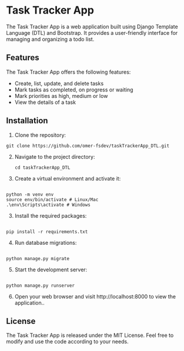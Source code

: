# Task Tracker App

The Task Tracker App is a web application built using Django Template Language (DTL) and Bootstrap. It provides a user-friendly interface for managing and organizing a todo list.

## Features

The Task Tracker App offers the following features:

- Create, list, update, and delete tasks
- Mark tasks as completed, on progress or waiting
- Mark priorities as high, medium or low
- View the details of a task

## Installation

1. Clone the repository:

```
git clone https://github.com/omer-fsdev/taskTrackerApp_DTL.git
```

2. Navigate to the project directory:

   ```
   cd taskTrackerApp_DTL
   ```

3. Create a virtual environment and activate it:

```

python -m venv env
source env/bin/activate # Linux/Mac
.\env\Scripts\activate # Windows

```

3. Install the required packages:

```

pip install -r requirements.txt

```

4. Run database migrations:

```

python manage.py migrate

```

5. Start the development server:

```

python manage.py runserver

```

6. Open your web browser and visit http://localhost:8000 to view the application..

## License

The Task Tracker App is released under the MIT License. Feel free to modify and use the code according to your needs.
